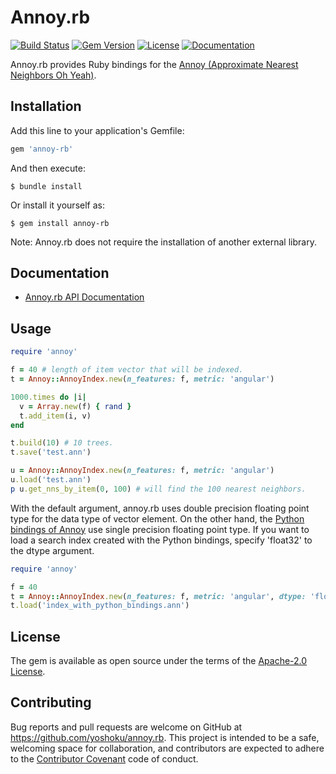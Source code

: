 # Annoy.rb

[![Build Status](https://github.com/yoshoku/annoy.rb/workflows/build/badge.svg)](https://github.com/yoshoku/annoy.rb/actions?query=workflow%3Abuild)
[![Gem Version](https://badge.fury.io/rb/annoy-rb.svg)](https://badge.fury.io/rb/annoy-rb)
[![License](https://img.shields.io/badge/License-Apache%202.0-yellowgreen.svg)](https://github.com/yoshoku/annoy.rb/blob/main/LICENSE.txt)
[![Documentation](http://img.shields.io/badge/api-reference-blue.svg)](https://yoshoku.github.io/annoy.rb/doc/)

Annoy.rb provides Ruby bindings for the [Annoy (Approximate Nearest Neighbors Oh Yeah)](https://github.com/spotify/annoy).

## Installation

Add this line to your application's Gemfile:

```ruby
gem 'annoy-rb'
```

And then execute:

    $ bundle install

Or install it yourself as:

    $ gem install annoy-rb

Note: Annoy.rb does not require the installation of another external library.

## Documentation

* [Annoy.rb API Documentation](https://yoshoku.github.io/annoy.rb/doc/)

## Usage

```ruby
require 'annoy'

f = 40 # length of item vector that will be indexed.
t = Annoy::AnnoyIndex.new(n_features: f, metric: 'angular')

1000.times do |i|
  v = Array.new(f) { rand }
  t.add_item(i, v)
end

t.build(10) # 10 trees.
t.save('test.ann')

u = Annoy::AnnoyIndex.new(n_features: f, metric: 'angular')
u.load('test.ann')
p u.get_nns_by_item(0, 100) # will find the 100 nearest neighbors.
```

With the default argument, annoy.rb uses double precision floating point type for the data type of vector element.
On the other hand, the [Python bindings of Annoy](https://pypi.org/project/annoy/) use single precision floating point type.
If you want to load a search index created with the Python bindings, specify 'float32' to the dtype argument.

```ruby
require 'annoy'

f = 40
t = Annoy::AnnoyIndex.new(n_features: f, metric: 'angular', dtype: 'float32')
t.load('index_with_python_bindings.ann')
```

## License

The gem is available as open source under the terms of the [Apache-2.0 License](https://www.apache.org/licenses/LICENSE-2.0).

## Contributing

Bug reports and pull requests are welcome on GitHub at https://github.com/yoshoku/annoy.rb.
This project is intended to be a safe, welcoming space for collaboration,
and contributors are expected to adhere to the [Contributor Covenant](http://contributor-covenant.org) code of conduct.
